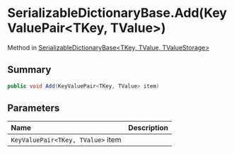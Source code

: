 # SerializableDictionaryBase.Add(KeyValuePair<TKey, TValue>)

Method in [SerializableDictionaryBase\<TKey, TValue, TValueStorage\>](/docs/api/csharp/yarn.unity.serializabledictionarybase-2.md)

## Summary



```csharp
public void Add(KeyValuePair<TKey, TValue> item)
```

## Parameters

|Name|Description|
|:---|:---|
|`KeyValuePair<TKey, TValue>` item||

